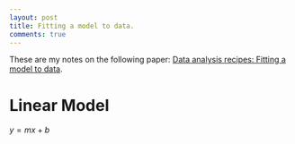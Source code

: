 ```yaml
---
layout: post
title: Fitting a model to data.
comments: true
---
```


These are my notes on the following paper: [Data analysis recipes: Fitting a model to data](https://arxiv.org/pdf/1008.4686.pdf).


# Linear Model
$y=mx+b$

